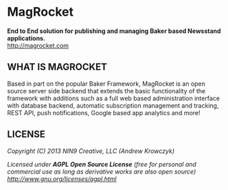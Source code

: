 MagRocket
=============

**End to End solution for publishing and managing Baker based Newsstand applications.**  
<http://magrocket.com>  



WHAT IS MAGROCKET
-----------------

Based in part on the popular Baker Framework, MagRocket is an open source server side backend that extends the basic functionality of the framework with additions such as a full web based administration interface with database backend, automatic subscription management and tracking, REST API, push notifications, Google based app analytics and more!

LICENSE
-------

  _Copyright (C) 2013 NIN9 Creative, LLC (Andrew Krowczyk)_
   
  _Licensed under **AGPL Open Source License** (free for personal and commercial use as long as derivative works are also open source)_
  _http://www.gnu.org/licenses/agpl.html_
